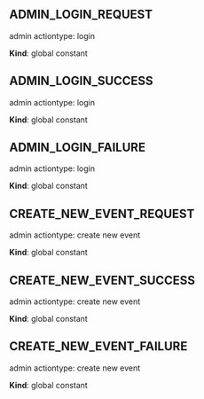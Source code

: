 <a id="admin95login95request"></a>

## ADMIN\_LOGIN\_REQUEST
admin actiontype: login

**Kind**: global constant  
<a id="admin95login95success"></a>

## ADMIN\_LOGIN\_SUCCESS
admin actiontype: login

**Kind**: global constant  
<a id="admin95login95failure"></a>

## ADMIN\_LOGIN\_FAILURE
admin actiontype: login

**Kind**: global constant  
<a id="create95new95event95request"></a>

## CREATE\_NEW\_EVENT\_REQUEST
admin actiontype: create new event

**Kind**: global constant  
<a id="create95new95event95success"></a>

## CREATE\_NEW\_EVENT\_SUCCESS
admin actiontype: create new event

**Kind**: global constant  
<a id="create95new95event95failure"></a>

## CREATE\_NEW\_EVENT\_FAILURE
admin actiontype: create new event

**Kind**: global constant  

